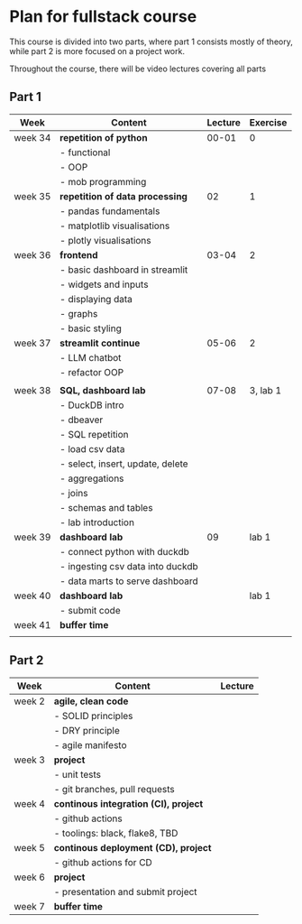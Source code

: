 # Plan for fullstack course

This course is divided into two parts, where part 1 consists mostly of theory, while part 2 is more focused on a project work.

Throughout the course, there will be video lectures covering all parts

## Part 1

| Week    | Content                           | Lecture | Exercise |
| ------- | --------------------------------- | ------- | -------- |
| week 34 | **repetition of python**          | 00-01   | 0        |
|         | - functional                      |         |          |
|         | - OOP                             |         |          |
|         | - mob programming                 |         |          |
| week 35 | **repetition of data processing** | 02      | 1        |
|         | - pandas fundamentals             |         |          |
|         | - matplotlib visualisations       |         |          |
|         | - plotly visualisations           |         |          |
| week 36 | **frontend**                      | 03-04   | 2        |
|         | - basic dashboard in streamlit    |         |          |
|         | - widgets and inputs              |         |          |
|         | - displaying data                 |         |          |
|         | - graphs                          |         |          |
|         | - basic styling                   |         |          |
| week 37 | **streamlit continue**            | 05-06   | 2        |
|         | - LLM chatbot                     |         |          |
|         | - refactor OOP                    |         |          |
|         |                                   |         |          |
| week 38 | **SQL, dashboard lab**            | 07-08   | 3, lab 1 |
|         | - DuckDB intro                    |         |          |
|         | - dbeaver                         |         |          |
|         | - SQL repetition                  |         |          |
|         | - load csv data                   |         |          |
|         | - select, insert, update, delete  |         |          |
|         | - aggregations                    |         |          |
|         | - joins                           |         |          |
|         | - schemas and tables              |         |          |
|         | - lab introduction                |         |          |
| week 39 | **dashboard lab**                 | 09      | lab 1    |
|         | - connect python with duckdb      |         |          |
|         | - ingesting csv data into duckdb  |         |          |
|         | - data marts to serve dashboard   |         |          |
| week 40 | **dashboard lab**                 |         | lab 1    |
|         | - submit code                     |         |          |
| week 41 | **buffer time**                   |         |          |
|         |                                   |         |          |

## Part 2

| Week   | Content                                 | Lecture |
| ------ | --------------------------------------- | ------- |
| week 2 | **agile, clean code**                   |         |
|        | - SOLID principles                      |         |
|        | - DRY principle                         |         |
|        | - agile manifesto                       |         |
| week 3 | **project**                             |         |
|        | - unit tests                            |         |
|        | - git branches, pull requests           |         |
| week 4 | **continous integration (CI), project** |         |
|        | - github actions                        |         |
|        | - toolings: black, flake8, TBD          |         |
| week 5 | **continous deployment (CD), project**  |         |
|        | - github actions for CD                 |         |
| week 6 | **project**                             |         |
|        | - presentation and submit project       |         |
| week 7 | **buffer time**                         |         |

